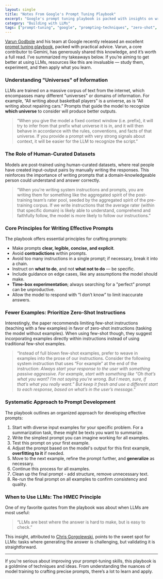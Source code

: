 ```yaml
---
layout: single
title: "Notes From Google's Prompt Tuning Playbook"
excerpt: "Google's prompt tuning playbook is packed with insights on writing better prompts. Key takeaways: guide the model to the right 'universe' of information, favor clear zero-shot instructions, and remember that LLMs excel where answers are hard to make but easy to check."
category: "Building with LLMs"
tags: ["prompt-tuning", "google", "prompting-techniques", "zero-shot", "best-practices"]
---
```


[Varun Godbole](https://www.linkedin.com/in/godbolevarun/) and his team at Google recently released an excellent [prompt tuning playbook](https://github.com/varungodbole/prompt-tuning-playbook), packed with practical advice. Varun, a core contributor to Gemini, has generously shared this knowledge, and it’s worth a full read. I’ve summarized my takeaways below. If you’re aiming to get better at using LLMs, resources like this are invaluable — study them, experiment, and then apply what you learn.

### Understanding "Universes" of Information

LLMs are trained on a massive corpus of text from the internet, which encompasses many different "universes" or domains of information. For example, “All writing about basketball players” is a universe, as is “All writing about repairing cars.” Prompts that guide the model to recognize **which universe** to consider will produce better outputs.

> “When you give the model a fixed context window (i.e. prefix), it will try to infer from that prefix what universe it is in, and it will then behave in accordance with the rules, conventions, and facts of that universe. If you provide a prompt with very strong signals about context, it will be easier for the LLM to recognize the script.”

### The Role of Human-Curated Datasets

Models are post-trained using human-curated datasets, where real people have created input-output pairs by manually writing the responses. This reinforces the importance of writing prompts that a domain-knowledgeable person could understand and answer correctly.

> “When you're writing system instructions and prompts, you are writing them for something like the aggregated spirit of the post-training team’s rater pool, seeded by the aggregated spirit of the pre-training corpus. If we write instructions that the average rater (within that specific domain) is likely able to understand, comprehend and faithfully follow, the model is more likely to follow our instructions.”

### Core Principles for Writing Effective Prompts

The playbook offers essential principles for crafting prompts:

- Make prompts **clear, legible, concise, and explicit**.
- Avoid **contradictions** within prompts.
- Avoid too many instructions in a single prompt; if necessary, break it into a chain.
- Instruct on **what to do**, and not **what not to do** — be specific.
- Include guidance on edge cases, like any assumptions the model should make.
- **Time-box experimentation**; always searching for a "perfect" prompt can be unproductive.
- Allow the model to respond with “I don’t know” to limit inaccurate answers.

### Fewer Examples: Prioritize Zero-Shot Instructions

Interestingly, the paper recommends limiting few-shot instructions (teaching with a few examples) in favor of zero-shot instructions (tasking the model without examples). When using few-shot though, they suggest incorporating examples directly within instructions instead of using traditional few-shot examples.

> “Instead of full blown few-shot examples, prefer to weave in examples into the prose of our instructions. Consider the following system instruction that uses “For example” at the end of the instruction: *Always start your response to the user with something passive aggressive. For example, start with something like “Oh that’s what you want? I’m not saying you’re wrong. But I mean, sure, if that’s what you really want.” But keep it fresh and use a different start to each response, based on what’s in the user’s message.”*

### Systematic Approach to Prompt Development

The playbook outlines an organized approach for developing effective prompts:

1. Start with diverse input examples for your specific problem. For a summarization task, these might be texts you want to summarize.
2. Write the simplest prompt you can imagine working for all examples.
3. Test this prompt on your first example.
4. Adjust the prompt based on the model's output for this first example, **overfitting to it** if needed.
5. Move to the next example, refine the prompt further, and **generalize** as necessary.
6. Continue this process for all examples.
7. Clean up the final prompt - add structure, remove unnecessary text.
8. Re-run the final prompt on all examples to confirm consistency and quality.

### When to Use LLMs: The HMEC Principle

One of my favorite quotes from the playbook was about when LLMs are most useful:

> “LLMs are best where the answer is hard to make, but is easy to check.”

This insight, attributed to [Chris Gorgolewski](https://www.linkedin.com/pulse/hmec-principle-finding-sweet-spot-generative-ai-gorgolewski-ph-d--3zl5e/), points to the sweet spot for LLMs: tasks where generating the answer is challenging, but validating it is straightforward. 

---

If you're serious about improving your prompt-tuning skills, this playbook is a goldmine of techniques and ideas. From understanding the nuances of model training to crafting precise prompts, there’s a lot to learn and apply.
